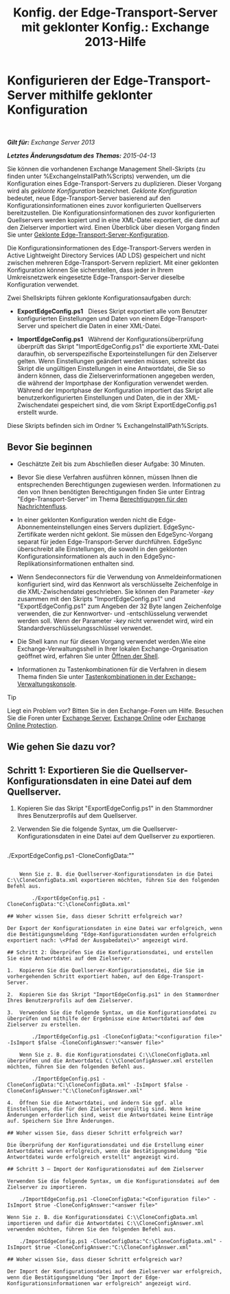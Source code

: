 ﻿---
title: 'Konfig. der Edge-Transport-Server mit geklonter Konfig.: Exchange 2013-Hilfe'
TOCTitle: Konfigurieren der Edge-Transport-Server mithilfe geklonter Konfiguration
ms:assetid: 0bbc83e3-e5e8-4480-a8a6-15f035360856
ms:mtpsurl: https://technet.microsoft.com/de-de/library/Aa996008(v=EXCHG.150)
ms:contentKeyID: 61180463
ms.date: 04/24/2018
mtps_version: v=EXCHG.150
ms.translationtype: HT
---

# Konfigurieren der Edge-Transport-Server mithilfe geklonter Konfiguration

 

_**Gilt für:** Exchange Server 2013_

_**Letztes Änderungsdatum des Themas:** 2015-04-13_

Sie können die vorhandenen Exchange Management Shell-Skripts (zu finden unter %ExchangeInstallPath%Scripts) verwenden, um die Konfiguration eines Edge-Transport-Servers zu duplizieren. Dieser Vorgang wird als *geklonte Konfiguration* bezeichnet. *Geklonte Konfiguration* bedeutet, neue Edge-Transport-Server basierend auf den Konfigurationsinformationen eines zuvor konfigurierten Quellservers bereitzustellen. Die Konfigurationsinformationen des zuvor konfigurierten Quellservers werden kopiert und in eine XML-Datei exportiert, die dann auf den Zielserver importiert wird. Einen Überblick über diesen Vorgang finden Sie unter [Geklonte Edge-Transport-Server-Konfiguration](edge-transport-server-cloned-configuration-exchange-2013-help.md).

Die Konfigurationsinformationen des Edge-Transport-Servers werden in Active Lightweight Directory Services (AD LDS) gespeichert und nicht zwischen mehreren Edge-Transport-Servern repliziert. Mit einer geklonten Konfiguration können Sie sicherstellen, dass jeder in Ihrem Umkreisnetzwerk eingesetzte Edge-Transport-Server dieselbe Konfiguration verwendet.

Zwei Shellskripts führen geklonte Konfigurationsaufgaben durch:

  - **ExportEdgeConfig.ps1**   Dieses Skript exportiert alle vom Benutzer konfigurierten Einstellungen und Daten von einem Edge-Transport-Server und speichert die Daten in einer XML-Datei.

  - **ImportEdgeConfig.ps1**   Während der Konfigurationsüberprüfung überprüft das Skript "ImportEdgeConfig.ps1" die exportierte XML-Datei daraufhin, ob serverspezifische Exporteinstellungen für den Zielserver gelten. Wenn Einstellungen geändert werden müssen, schreibt das Skript die ungültigen Einstellungen in eine Antwortdatei, die Sie so ändern können, dass die Zielserverinformationen angegeben werden, die während der Importphase der Konfiguration verwendet werden. Während der Importphase der Konfiguration importiert das Skript alle benutzerkonfigurierten Einstellungen und Daten, die in der XML-Zwischendatei gespeichert sind, die vom Skript ExportEdgeConfig.ps1 erstellt wurde.

Diese Skripts befinden sich im Ordner % ExchangeInstallPath%Scripts.

## Bevor Sie beginnen

  - Geschätzte Zeit bis zum Abschließen dieser Aufgabe: 30 Minuten.

  - Bevor Sie diese Verfahren ausführen können, müssen Ihnen die entsprechenden Berechtigungen zugewiesen werden. Informationen zu den von Ihnen benötigten Berechtigungen finden Sie unter Eintrag "Edge-Transport-Server" im Thema [Berechtigungen für den Nachrichtenfluss](mail-flow-permissions-exchange-2013-help.md).

  - In einer geklonten Konfiguration werden nicht die Edge-Abonnementeinstellungen eines Servers dupliziert. EdgeSync-Zertifikate werden nicht geklont. Sie müssen den EdgeSync-Vorgang separat für jeden Edge-Transport-Server durchführen. EdgeSync überschreibt alle Einstellungen, die sowohl in den geklonten Konfigurationsinformationen als auch in den EdgeSync-Replikationsinformationen enthalten sind.

  - Wenn Sendeconnectors für die Verwendung von Anmeldeinformationen konfiguriert sind, wird das Kennwort als verschlüsselte Zeichenfolge in die XML-Zwischendatei geschrieben. Sie können den Parameter *-key* zusammen mit den Skripts "ImportEdgeConfig.ps1" und "ExportEdgeConfig.ps1" zum Angeben der 32 Byte langen Zeichenfolge verwenden, die zur Kennwortver- und -entschlüsselung verwendet werden soll. Wenn der Parameter *-key* nicht verwendet wird, wird ein Standardverschlüsselungsschlüssel verwendet.

  - Die Shell kann nur für diesen Vorgang verwendet werden.Wie eine Exchange-Verwaltungsshell in Ihrer lokalen Exchange-Organisation geöffnet wird, erfahren Sie unter [Öffnen der Shell](https://technet.microsoft.com/de-de/library/dd638134\(v=exchg.150\)).

  - Informationen zu Tastenkombinationen für die Verfahren in diesem Thema finden Sie unter [Tastenkombinationen in der Exchange-Verwaltungskonsole](keyboard-shortcuts-in-the-exchange-admin-center-exchange-online-protection-help.md).


> [!TIP]
> Liegt ein Problem vor? Bitten Sie in den Exchange-Foren um Hilfe. Besuchen Sie die Foren unter <A href="https://go.microsoft.com/fwlink/p/?linkid=60612">Exchange Server</A>, <A href="https://go.microsoft.com/fwlink/p/?linkid=267542">Exchange Online</A> oder <A href="https://go.microsoft.com/fwlink/p/?linkid=285351">Exchange Online Protection</A>.



## Wie gehen Sie dazu vor?

## Schritt 1: Exportieren Sie die Quellserver-Konfigurationsdaten in eine Datei auf dem Quellserver.

1.  Kopieren Sie das Skript "ExportEdgeConfig.ps1" in den Stammordner Ihres Benutzerprofils auf dem Quellserver.

2.  Verwenden Sie die folgende Syntax, um die Quellserver-Konfigurationsdaten in eine Datei auf dem Quellserver zu exportieren.
    
    ```powershell
./ExportEdgeConfig.ps1 -CloneConfigData:"<configuration file>"
```
    
    Wenn Sie z. B. die Quellserver-Konfigurationsdaten in die Datei C:\\CloneConfigData.xml exportieren möchten, führen Sie den folgenden Befehl aus.
    
        ./ExportEdgeConfig.ps1 -CloneConfigData:"C:\CloneConfigData.xml"

## Woher wissen Sie, dass dieser Schritt erfolgreich war?

Der Export der Konfigurationsdaten in eine Datei war erfolgreich, wenn die Bestätigungsmeldung "Edge-Konfigurationsdaten wurden erfolgreich exportiert nach: \<Pfad der Ausgabedatei\>" angezeigt wird.

## Schritt 2: Überprüfen Sie die Konfigurationsdatei, und erstellen Sie eine Antwortdatei auf dem Zielserver.

1.  Kopieren Sie die Quellserver-Konfigurationsdatei, die Sie im vorhergehenden Schritt exportiert haben, auf den Edge-Transport-Server.

2.  Kopieren Sie das Skript "ImportEdgeConfig.ps1" in den Stammordner Ihres Benutzerprofils auf dem Zielserver.

3.  Verwenden Sie die folgende Syntax, um die Konfigurationsdatei zu überprüfen und mithilfe der Ergebnisse eine Antwortdatei auf dem Zielserver zu erstellen.
    
        ./ImportEdgeConfig.ps1 -CloneConfigData:"<configuration file>" -IsImport $false -CloneConfigAnswer:"<answer file>"
    
    Wenn Sie z. B. die Konfigurationsdatei C:\\CloneConfigData.xml überprüfen und die Antwortdatei C:\\CloneConfigAnswer.xml erstellen möchten, führen Sie den folgenden Befehl aus.
    
        ./ImportEdgeConfig.ps1 -CloneConfigData:"C:\CloneConfigData.xml" -IsImport $false -CloneConfigAnswer:"C:\CloneConfigAnswer.xml"

4.  Öffnen Sie die Antwortdatei, und ändern Sie ggf. alle Einstellungen, die für den Zielserver ungültig sind. Wenn keine Änderungen erforderlich sind, weist die Antwortdatei keine Einträge auf. Speichern Sie Ihre Änderungen.

## Woher wissen Sie, dass dieser Schritt erfolgreich war?

Die Überprüfung der Konfigurationsdatei und die Erstellung einer Antwortdatei waren erfolgreich, wenn die Bestätigungsmeldung "Die Antwortdatei wurde erfolgreich erstellt" angezeigt wird.

## Schritt 3 – Import der Konfigurationsdatei auf dem Zielserver

Verwenden Sie die folgende Syntax, um die Konfigurationsdatei auf dem Zielserver zu importieren.

    ./ImportEdgeConfig.ps1 -CloneConfigData:"<Configuration file>" -IsImport $true -CloneConfigAnswer:"<answer file>"

Wenn Sie z. B. die Konfigurationsdatei C:\\CloneConfigData.xml importieren und dafür die Antwortdatei C:\\CloneConfigAnswer.xml verwenden möchten, führen Sie den folgenden Befehl aus.

    ./ImportEdgeConfig.ps1 -CloneConfigData:"C:\CloneConfigData.xml" -IsImport $true -CloneConfigAnswer:"C:\CloneConfigAnswer.xml"

## Woher wissen Sie, dass dieser Schritt erfolgreich war?

Der Import der Konfigurationsdatei auf dem Zielserver war erfolgreich, wenn die Bestätigungsmeldung "Der Import der Edge-Konfigurationsinformationen war erfolgreich" angezeigt wird.

